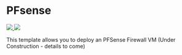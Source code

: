 # PFsense 

<a href="https://portal.azure.com/#create/Microsoft.Template/uri/https%3A%2F%2Fraw.githubusercontent.com%2Fdmauser%2Fpfsense-azure%2Fmaster%2Fazuredeploy.json" target="_blank">
    <img src="http://azuredeploy.net/deploybutton.png"/>
</a>
<a href="http://armviz.io/#/?load=https%3A%2F%2Fraw.githubusercontent.com%2Fdmauser%2Fpfsense-azure%2Fmaster%2Fazuredeploy.json" target="_blank">
    <img src="http://armviz.io/visualizebutton.png"/>
</a>

This template allows you to deploy an PFSense Firewall VM
(Under Construction - details to come)